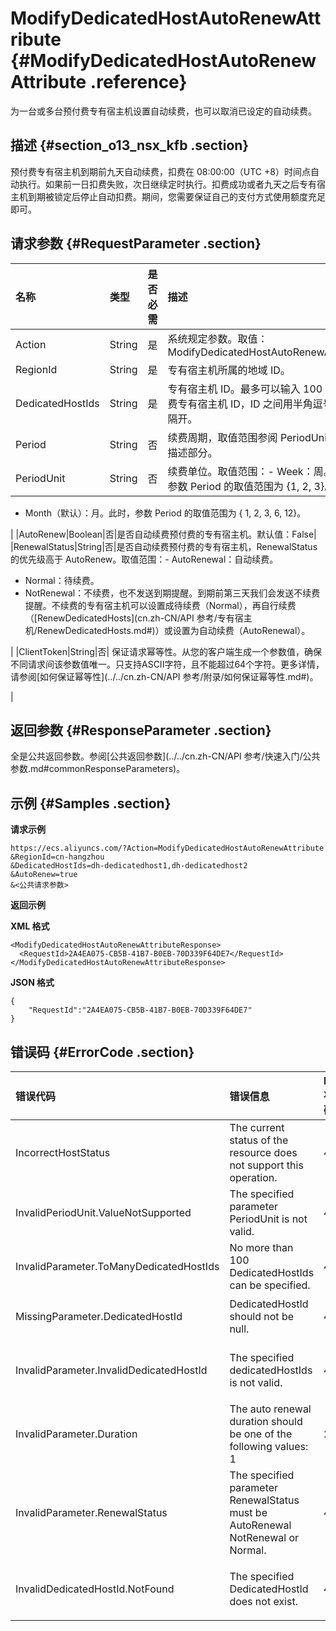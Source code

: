 # ModifyDedicatedHostAutoRenewAttribute {#ModifyDedicatedHostAutoRenewAttribute .reference}

为一台或多台预付费专有宿主机设置自动续费，也可以取消已设定的自动续费。

## 描述 {#section_o13_nsx_kfb .section}

预付费专有宿主机到期前九天自动续费，扣费在 08:00:00（UTC +8）时间点自动执行。如果前一日扣费失败，次日继续定时执行。扣费成功或者九天之后专有宿主机到期被锁定后停止自动扣费。期间，您需要保证自己的支付方式使用额度充足即可。

## 请求参数 {#RequestParameter .section}

|名称|类型|是否必需|描述|
|:-|:-|:---|:-|
|Action|String|是|系统规定参数。取值：ModifyDedicatedHostAutoRenewAttribute|
|RegionId|String|是|专有宿主机所属的地域 ID。|
|DedicatedHostIds|String|是|专有宿主机 ID。最多可以输入 100 个预付费专有宿主机 ID，ID 之间用半角逗号（`,`）隔开。|
|Period|String|否|续费周期，取值范围参阅 PeriodUnit 的参数描述部分。|
|PeriodUnit|String|否|续费单位。取值范围：-   Week：周。此时，参数 Period 的取值范围为 \{1, 2, 3\}。
-   Month（默认）：月。此时，参数 Period 的取值范围为 \{ 1, 2, 3, 6, 12\}。

|
|AutoRenew|Boolean|否|是否自动续费预付费的专有宿主机。默认值：False|
|RenewalStatus|String|否|是否自动续费预付费的专有宿主机，RenewalStatus 的优先级高于 AutoRenew。取值范围：-   AutoRenewal：自动续费。
-   Normal：待续费。
-   NotRenewal：不续费，也不发送到期提醒。到期前第三天我们会发送不续费提醒。不续费的专有宿主机可以设置成待续费（Normal），再自行续费（[RenewDedicatedHosts](cn.zh-CN/API 参考/专有宿主机/RenewDedicatedHosts.md#)）或设置为自动续费（AutoRenewal）。

|
|ClientToken|String|否| 保证请求幂等性。从您的客户端生成一个参数值，确保不同请求间该参数值唯一。只支持ASCII字符，且不能超过64个字符。更多详情，请参阅[如何保证幂等性](../../cn.zh-CN/API 参考/附录/如何保证幂等性.md#)。

 |

## 返回参数 {#ResponseParameter .section}

全是公共返回参数。参阅[公共返回参数](../../cn.zh-CN/API 参考/快速入门/公共参数.md#commonResponseParameters)。

## 示例 {#Samples .section}

**请求示例** 

```
https://ecs.aliyuncs.com/?Action=ModifyDedicatedHostAutoRenewAttribute
&RegionId=cn-hangzhou
&DedicatedHostIds=dh-dedicatedhost1,dh-dedicatedhost2
&AutoRenew=true
&<公共请求参数>
```

**返回示例**

**XML 格式**

```
<ModifyDedicatedHostAutoRenewAttributeResponse>
  <RequestId>2A4EA075-CB5B-41B7-B0EB-70D339F64DE7</RequestId>
</ModifyDedicatedHostAutoRenewAttributeResponse>
```

**JSON 格式**

```
{
    "RequestId":"2A4EA075-CB5B-41B7-B0EB-70D339F64DE7"
}
```

## 错误码 {#ErrorCode .section}

|错误代码|错误信息|HTTP 状态码|说明|
|:---|:---|:-------|:-|
|IncorrectHostStatus|The current status of the resource does not support this operation.|403|由于实例已过期，不支持此操作。|
|InvalidPeriodUnit.ValueNotSupported|The specified parameter PeriodUnit is not valid.|403|指定的续费单位无效。|
|InvalidParameter.ToManyDedicatedHostIds|No more than 100 DedicatedHostIds can be specified.|403|单次最多能指定 100 个专有宿主机 ID。|
|MissingParameter.DedicatedHostId|DedicatedHostId should not be null.|403|指定的 DedicatedHostIds 不能为空。|
|InvalidParameter.InvalidDedicatedHostId|The specified dedicatedHostIds is not valid.|403|指定参数 DedicatedHostIds 里有无效的专有宿主机 ID。|
|InvalidParameter.Duration|The auto renewal duration should be one of the following values: 1|2|3|6|12.|403|指定的续费时长不符合要求，应为 \[1,2,3,6,12\] 中的一个。|
|InvalidParameter.RenewalStatus|The specified parameter RenewalStatus must be AutoRenewal NotRenewal or Normal.|403|指定的 RenewalStatus 无效。|
|InvalidDedicatedHostId.NotFound|The specified DedicatedHostId does not exist.|404|指定的DedicatedHostIds列表里有不存在的专有宿主机 ID。|

